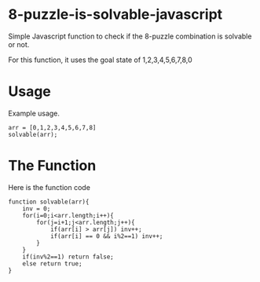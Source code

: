 # 8-puzzle-is-solvable-javascript
Simple Javascript function to check if the 8-puzzle combination is solvable or not. 

For this function, it uses the goal state of 1,2,3,4,5,6,7,8,0

# Usage
Example usage.
```
arr = [0,1,2,3,4,5,6,7,8]
solvable(arr);
```
# The Function
Here is the function code
```
function solvable(arr){
    inv = 0;
    for(i=0;i<arr.length;i++){
        for(j=i+1;j<arr.length;j++){
            if(arr[i] > arr[j]) inv++;
            if(arr[i] == 0 && i%2==1) inv++;
        }
    }
    if(inv%2==1) return false;
    else return true;
}

```

